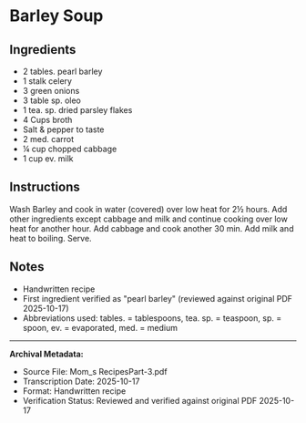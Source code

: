# Barley Soup

## Ingredients

- 2 tables. pearl barley
- 1 stalk celery
- 3 green onions
- 3 table sp. oleo
- 1 tea. sp. dried parsley flakes
- 4 Cups broth
- Salt & pepper to taste
- 2 med. carrot
- ¼ cup chopped cabbage
- 1 cup ev. milk

## Instructions

Wash Barley and cook in water (covered) over low heat for 2½ hours. Add other ingredients except cabbage and milk and continue cooking over low heat for another hour. Add cabbage and cook another 30 min. Add milk and heat to boiling. Serve.

## Notes

- Handwritten recipe
- First ingredient verified as "pearl barley" (reviewed against original PDF 2025-10-17)
- Abbreviations used: tables. = tablespoons, tea. sp. = teaspoon, sp. = spoon, ev. = evaporated, med. = medium

---

**Archival Metadata:**
- Source File: Mom_s RecipesPart-3.pdf
- Transcription Date: 2025-10-17
- Format: Handwritten recipe
- Verification Status: Reviewed and verified against original PDF 2025-10-17
